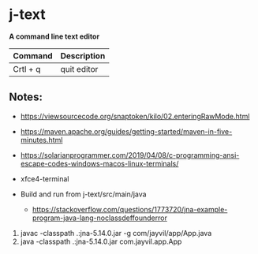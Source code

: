 # j-text
**A command line text editor** <br>

|**Command**|**Description**|
|-----------|---------------|
| Crtl + q  | quit editor   |


## Notes:
- https://viewsourcecode.org/snaptoken/kilo/02.enteringRawMode.html
- https://maven.apache.org/guides/getting-started/maven-in-five-minutes.html
- https://solarianprogrammer.com/2019/04/08/c-programming-ansi-escape-codes-windows-macos-linux-terminals/
- xfce4-terminal

- Build and run from j-text/src/main/java
  - https://stackoverflow.com/questions/1773720/jna-example-program-java-lang-noclassdeffounderror

1. javac -classpath .:jna-5.14.0.jar -g com/jayvil/app/App.java<br>
2. java -classpath .:jna-5.14.0.jar com.jayvil.app.App<br>
